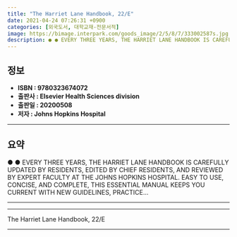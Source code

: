 ```yaml
---
title: "The Harriet Lane Handbook, 22/E"
date: 2021-04-24 07:26:31 +0900
categories: [외국도서, 대학교재-전문서적]
image: https://bimage.interpark.com/goods_image/2/5/8/7/333002587s.jpg
description: ● ● EVERY THREE YEARS, THE HARRIET LANE HANDBOOK IS CAREFULLY UPDATED BY RESIDENTS, EDITED BY CHIEF RESIDENTS, AND REVIEWED BY EXPERT FACULTY AT THE JOHNS HOP
---
```


## **정보**

- **ISBN : 9780323674072**
- **출판사 : Elsevier Health Sciences division**
- **출판일 : 20200508**
- **저자 : Johns Hopkins Hospital**

------



## **요약**

●  ●  EVERY THREE YEARS, THE HARRIET LANE HANDBOOK IS CAREFULLY UPDATED BY RESIDENTS, EDITED BY CHIEF RESIDENTS, AND REVIEWED BY EXPERT FACULTY AT THE JOHNS HOPKINS HOSPITAL. EASY TO USE, CONCISE, AND COMPLETE, THIS ESSENTIAL MANUAL KEEPS YOU CURRENT WITH NEW GUIDELINES, PRACTICE... 

------



------


The Harriet Lane Handbook, 22/E 

------



